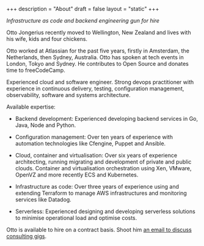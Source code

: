 +++
description = "About"
draft = false
layout = "static"
+++

_Infrastructure as code and backend engineering gun for hire_

Otto Jongerius recently moved to Wellington, New Zealand and lives with his wife, kids and four chickens.

Otto worked at Atlassian for the past five years, firstly in Amsterdam, the Netherlands, then Sydney, Australia. Otto has spoken at tech events in London, Tokyo and Sydney. He contributes to Open Source and donates time to freeCodeCamp.

Experienced cloud and software engineer. Strong devops practitioner with experience in continuous delivery, testing, configuration management, observability, software and systems architecture.


Available expertise:

* Backend development: Experienced developing backend services in Go, Java, Node and Python.

* Configuration management: Over ten years of experience with automation technologies like Cfengine, Puppet and Ansible.

* Cloud, container and virtualisation: Over six years of experience architecting, running migrating and development of private and public clouds. Container and virtualisation orchestration using Xen, VMware, OpenVZ and more recently ECS and Kubernetes.

* Infrastructure as code: Over three years of experience using and extending Terraform to manage AWS infrastructures and monitoring services like Datadog.

* Serverless: Experienced designing and developing serverless solutions to minimise operational load and optimise costs.

Otto is available to hire on a contract basis. Shoot him <a href="mailto:hire+otto@jongerius.solutions">an email to discuss consulting gigs</a>.

